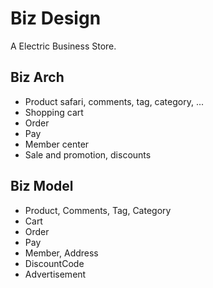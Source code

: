 # Biz Design

A Electric Business Store.

## Biz Arch

* Product safari, comments, tag, category, ...
* Shopping cart
* Order
* Pay
* Member center
* Sale and promotion, discounts


## Biz Model

* Product, Comments, Tag, Category
* Cart
* Order
* Pay
* Member, Address
* DiscountCode
* Advertisement
